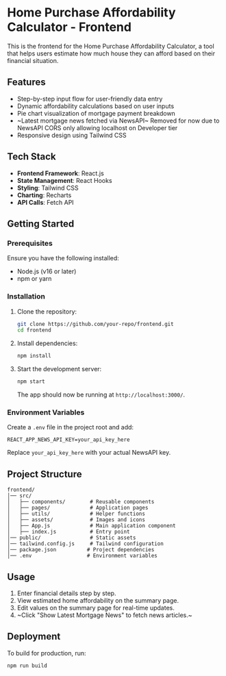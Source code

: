 # Home Purchase Affordability Calculator - Frontend

This is the frontend for the Home Purchase Affordability Calculator, a tool that helps users estimate how much house they can afford based on their financial situation.

## Features
- Step-by-step input flow for user-friendly data entry
- Dynamic affordability calculations based on user inputs
- Pie chart visualization of mortgage payment breakdown
- ~Latest mortgage news fetched via NewsAPI~ Removed for now due to NewsAPI CORS only allowing localhost on Developer tier
- Responsive design using Tailwind CSS

## Tech Stack
- **Frontend Framework**: React.js
- **State Management**: React Hooks
- **Styling**: Tailwind CSS
- **Charting**: Recharts
- **API Calls**: Fetch API

## Getting Started
### Prerequisites
Ensure you have the following installed:
- Node.js (v16 or later)
- npm or yarn

### Installation
1. Clone the repository:
   ```sh
   git clone https://github.com/your-repo/frontend.git
   cd frontend
   ```
2. Install dependencies:
   ```sh
   npm install
   ```
3. Start the development server:
   ```sh
   npm start
   ```
   The app should now be running at `http://localhost:3000/`.

### Environment Variables
Create a `.env` file in the project root and add:
```
REACT_APP_NEWS_API_KEY=your_api_key_here
```
Replace `your_api_key_here` with your actual NewsAPI key.

## Project Structure
```
frontend/
│── src/
│   ├── components/        # Reusable components
│   ├── pages/             # Application pages
│   ├── utils/             # Helper functions
│   ├── assets/            # Images and icons
│   ├── App.js             # Main application component
│   ├── index.js           # Entry point
│── public/                # Static assets
│── tailwind.config.js     # Tailwind configuration
│── package.json          # Project dependencies
│── .env                  # Environment variables
```

## Usage
1. Enter financial details step by step.
2. View estimated home affordability on the summary page.
3. Edit values on the summary page for real-time updates.
4. ~Click "Show Latest Mortgage News" to fetch news articles.~

## Deployment
To build for production, run:
```sh
npm run build
```

